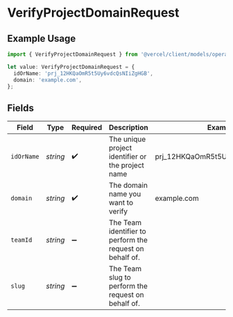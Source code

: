 # VerifyProjectDomainRequest

## Example Usage

```typescript
import { VerifyProjectDomainRequest } from '@vercel/client/models/operations';

let value: VerifyProjectDomainRequest = {
  idOrName: 'prj_12HKQaOmR5t5Uy6vdcQsNIiZgHGB',
  domain: 'example.com',
};
```

## Fields

| Field      | Type     | Required           | Description                                              | Example                          |
| ---------- | -------- | ------------------ | -------------------------------------------------------- | -------------------------------- |
| `idOrName` | _string_ | :heavy_check_mark: | The unique project identifier or the project name        | prj_12HKQaOmR5t5Uy6vdcQsNIiZgHGB |
| `domain`   | _string_ | :heavy_check_mark: | The domain name you want to verify                       | example.com                      |
| `teamId`   | _string_ | :heavy_minus_sign: | The Team identifier to perform the request on behalf of. |                                  |
| `slug`     | _string_ | :heavy_minus_sign: | The Team slug to perform the request on behalf of.       |                                  |
